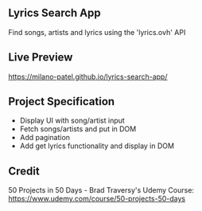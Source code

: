 ## Lyrics Search App

Find songs, artists and lyrics using the 'lyrics.ovh' API

## Live Preview

https://milano-patel.github.io/lyrics-search-app/

## Project Specification

- Display UI with song/artist input
- Fetch songs/artists and put in DOM
- Add pagination
- Add get lyrics functionality and display in DOM

## Credit

50 Projects in 50 Days - Brad Traversy's Udemy Course: https://www.udemy.com/course/50-projects-50-days
